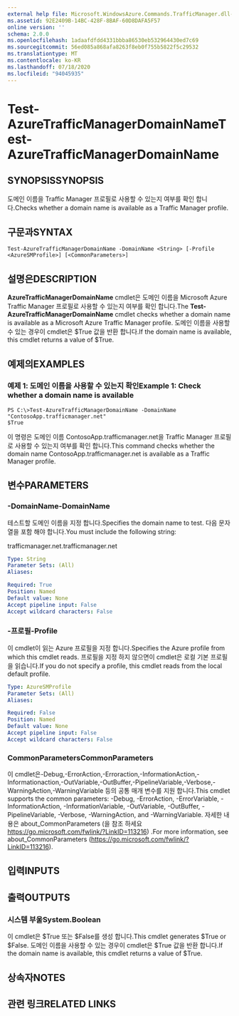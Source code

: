 ```yaml
---
external help file: Microsoft.WindowsAzure.Commands.TrafficManager.dll-Help.xml
ms.assetid: 92E2409B-14BC-428F-8BAF-60D8DAFA5F57
online version: ''
schema: 2.0.0
ms.openlocfilehash: 1adaafdfdd4331bbba86530eb532964430ed7c69
ms.sourcegitcommit: 56ed085a868afa8263f8eb0f755b5822f5c29532
ms.translationtype: MT
ms.contentlocale: ko-KR
ms.lasthandoff: 07/18/2020
ms.locfileid: "94045935"
---
```

# <span data-ttu-id="fa2a2-101">Test-AzureTrafficManagerDomainName</span><span class="sxs-lookup"><span data-stu-id="fa2a2-101">Test-AzureTrafficManagerDomainName</span></span>

## <span data-ttu-id="fa2a2-102">SYNOPSIS</span><span class="sxs-lookup"><span data-stu-id="fa2a2-102">SYNOPSIS</span></span>
<span data-ttu-id="fa2a2-103">도메인 이름을 Traffic Manager 프로필로 사용할 수 있는지 여부를 확인 합니다.</span><span class="sxs-lookup"><span data-stu-id="fa2a2-103">Checks whether a domain name is available as a Traffic Manager profile.</span></span>

## <span data-ttu-id="fa2a2-104">구문과</span><span class="sxs-lookup"><span data-stu-id="fa2a2-104">SYNTAX</span></span>

```
Test-AzureTrafficManagerDomainName -DomainName <String> [-Profile <AzureSMProfile>] [<CommonParameters>]
```

## <span data-ttu-id="fa2a2-105">설명은</span><span class="sxs-lookup"><span data-stu-id="fa2a2-105">DESCRIPTION</span></span>
<span data-ttu-id="fa2a2-106">**AzureTrafficManagerDomainName** cmdlet은 도메인 이름을 Microsoft Azure Traffic Manager 프로필로 사용할 수 있는지 여부를 확인 합니다.</span><span class="sxs-lookup"><span data-stu-id="fa2a2-106">The **Test-AzureTrafficManagerDomainName** cmdlet checks whether a domain name is available as a Microsoft Azure Traffic Manager profile.</span></span>
<span data-ttu-id="fa2a2-107">도메인 이름을 사용할 수 있는 경우이 cmdlet은 $True 값을 반환 합니다.</span><span class="sxs-lookup"><span data-stu-id="fa2a2-107">If the domain name is available, this cmdlet returns a value of $True.</span></span>

## <span data-ttu-id="fa2a2-108">예제의</span><span class="sxs-lookup"><span data-stu-id="fa2a2-108">EXAMPLES</span></span>

### <span data-ttu-id="fa2a2-109">예제 1: 도메인 이름을 사용할 수 있는지 확인</span><span class="sxs-lookup"><span data-stu-id="fa2a2-109">Example 1: Check whether a domain name is available</span></span>
```
PS C:\>Test-AzureTrafficManagerDomainName -DomainName "ContosoApp.trafficmanager.net"
$True
```

<span data-ttu-id="fa2a2-110">이 명령은 도메인 이름 ContosoApp.trafficmanager.net을 Traffic Manager 프로필로 사용할 수 있는지 여부를 확인 합니다.</span><span class="sxs-lookup"><span data-stu-id="fa2a2-110">This command checks whether the domain name ContosoApp.trafficmanager.net is available as a Traffic Manager profile.</span></span>

## <span data-ttu-id="fa2a2-111">변수</span><span class="sxs-lookup"><span data-stu-id="fa2a2-111">PARAMETERS</span></span>

### <span data-ttu-id="fa2a2-112">-DomainName</span><span class="sxs-lookup"><span data-stu-id="fa2a2-112">-DomainName</span></span>
<span data-ttu-id="fa2a2-113">테스트할 도메인 이름을 지정 합니다.</span><span class="sxs-lookup"><span data-stu-id="fa2a2-113">Specifies the domain name to test.</span></span>
<span data-ttu-id="fa2a2-114">다음 문자열을 포함 해야 합니다.</span><span class="sxs-lookup"><span data-stu-id="fa2a2-114">You must include the following string:</span></span> 

<span data-ttu-id="fa2a2-115">trafficmanager.net</span><span class="sxs-lookup"><span data-stu-id="fa2a2-115">.trafficmanager.net</span></span>

```yaml
Type: String
Parameter Sets: (All)
Aliases: 

Required: True
Position: Named
Default value: None
Accept pipeline input: False
Accept wildcard characters: False
```

### <span data-ttu-id="fa2a2-116">-프로필</span><span class="sxs-lookup"><span data-stu-id="fa2a2-116">-Profile</span></span>
<span data-ttu-id="fa2a2-117">이 cmdlet이 읽는 Azure 프로필을 지정 합니다.</span><span class="sxs-lookup"><span data-stu-id="fa2a2-117">Specifies the Azure profile from which this cmdlet reads.</span></span> <span data-ttu-id="fa2a2-118">프로필을 지정 하지 않으면이 cmdlet은 로컬 기본 프로필을 읽습니다.</span><span class="sxs-lookup"><span data-stu-id="fa2a2-118">If you do not specify a profile, this cmdlet reads from the local default profile.</span></span>

```yaml
Type: AzureSMProfile
Parameter Sets: (All)
Aliases: 

Required: False
Position: Named
Default value: None
Accept pipeline input: False
Accept wildcard characters: False
```

### <span data-ttu-id="fa2a2-119">CommonParameters</span><span class="sxs-lookup"><span data-stu-id="fa2a2-119">CommonParameters</span></span>
<span data-ttu-id="fa2a2-120">이 cmdlet은-Debug,-ErrorAction,-Erroraction,-InformationAction,-Informationaction,-OutVariable,-OutBuffer,-PipelineVariable,-Verbose,-WarningAction,-WarningVariable 등의 공통 매개 변수를 지원 합니다.</span><span class="sxs-lookup"><span data-stu-id="fa2a2-120">This cmdlet supports the common parameters: -Debug, -ErrorAction, -ErrorVariable, -InformationAction, -InformationVariable, -OutVariable, -OutBuffer, -PipelineVariable, -Verbose, -WarningAction, and -WarningVariable.</span></span> <span data-ttu-id="fa2a2-121">자세한 내용은 about_CommonParameters (을 참조 하세요 https://go.microsoft.com/fwlink/?LinkID=113216) .</span><span class="sxs-lookup"><span data-stu-id="fa2a2-121">For more information, see about_CommonParameters (https://go.microsoft.com/fwlink/?LinkID=113216).</span></span>

## <span data-ttu-id="fa2a2-122">입력</span><span class="sxs-lookup"><span data-stu-id="fa2a2-122">INPUTS</span></span>

## <span data-ttu-id="fa2a2-123">출력</span><span class="sxs-lookup"><span data-stu-id="fa2a2-123">OUTPUTS</span></span>

### <span data-ttu-id="fa2a2-124">시스템 부울</span><span class="sxs-lookup"><span data-stu-id="fa2a2-124">System.Boolean</span></span>
<span data-ttu-id="fa2a2-125">이 cmdlet은 $True 또는 $False를 생성 합니다.</span><span class="sxs-lookup"><span data-stu-id="fa2a2-125">This cmdlet generates $True or $False.</span></span>
<span data-ttu-id="fa2a2-126">도메인 이름을 사용할 수 있는 경우이 cmdlet은 $True 값을 반환 합니다.</span><span class="sxs-lookup"><span data-stu-id="fa2a2-126">If the domain name is available, this cmdlet returns a value of $True.</span></span>

## <span data-ttu-id="fa2a2-127">상속자</span><span class="sxs-lookup"><span data-stu-id="fa2a2-127">NOTES</span></span>

## <span data-ttu-id="fa2a2-128">관련 링크</span><span class="sxs-lookup"><span data-stu-id="fa2a2-128">RELATED LINKS</span></span>

